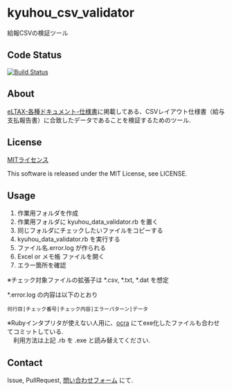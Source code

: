 
# kyuhou_csv_validator

給報CSVの検証ツール

## Code Status
[![Build Status](https://travis-ci.org/arakanema/kyuhou_csv_validator.svg?branch=master)](https://travis-ci.org/arakanema/kyuhou_csv_validator)

## About
[eLTAX-各種ドキュメント-仕様書](http://www.eltax.jp/www/contents/1403107599834/index.html#dlCSV)に掲載してある、CSVレイアウト仕様書（給与支払報告書）に合致したデータであることを検証するためのツール.

## License
[MITライセンス](http://ja.wikipedia.org/wiki/MIT_License)  

This software is released under the MIT License, see LICENSE.

## Usage
1. 作業用フォルダを作成
1. 作業用フォルダに kyuhou\_data\_validator.rb を置く
1. 同じフォルダにチェックしたいファイルをコピーする
1. kyuhou\_data\_validator.rb を実行する
1. ファイル名.error.log が作られる
1. Excel or メモ帳 ファイルを開く
1. エラー箇所を確認

※チェック対象ファイルの拡張子は \*.csv, \*.txt, \*.dat を想定

\*.error.log の内容は以下のとおり

    何行目|チェック番号|チェック内容|エラーパターン|データ

※Rubyインタプリタが使えない人用に、[ocra](http://rubygems.org/gems/ocra) にてexe化したファイルも合わせてコミットしている.  
　利用方法は上記 .rb を .exe と読み替えてください.

## Contact
Issue, PullRequest, [問い合わせフォーム](https://drive.google.com/open?id=1oSCqvtAe9WDst_mJGI5POfdLlk_33UVOimLE9WPYI0k&authuser=0) にて.

